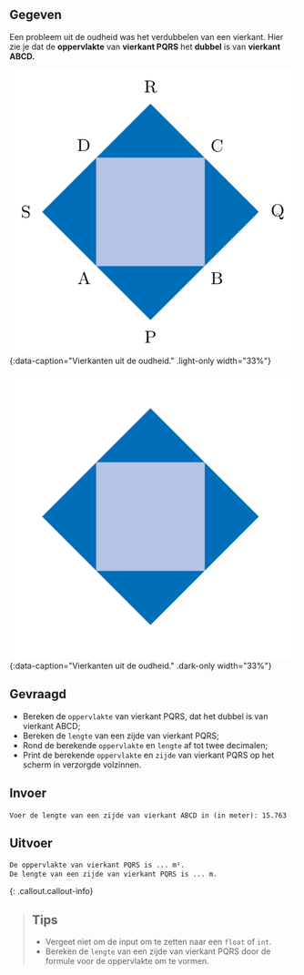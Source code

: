 ## Gegeven
Een probleem uit de oudheid was het verdubbelen van een vierkant. 
Hier zie je dat de **oppervlakte** van **vierkant PQRS** het **dubbel** is van **vierkant ABCD.**

![Vierkanten uit de oudheid.](media/image.png "Vierkanten uit de oudheid."){:data-caption="Vierkanten uit de oudheid." .light-only width="33%"}

![Vierkanten uit de oudheid.](media/image_dark.png "Vierkanten uit de oudheid."){:data-caption="Vierkanten uit de oudheid." .dark-only width="33%"}

## Gevraagd
* Bereken de `oppervlakte` van vierkant PQRS, dat het dubbel is van vierkant ABCD;
* Bereken de `lengte` van een zijde van vierkant PQRS;
* Rond de berekende `oppervlakte` en `lengte` af tot twee decimalen;
* Print de berekende `oppervlakte` en `zijde` van vierkant PQRS op het scherm in verzorgde volzinnen.

## Invoer
```
Voer de lengte van een zijde van vierkant ABCD in (in meter): 15.763
```

## Uitvoer
```
De oppervlakte van vierkant PQRS is ... m².
De lengte van een zijde van vierkant PQRS is ... m.
```

{: .callout.callout-info}
>## Tips
> - Vergeet niet om de input om te zetten naar een `float` of `int`.
> - Bereken de `lengte` van een zijde van vierkant PQRS door de formule voor de oppervlakte om te vormen.
